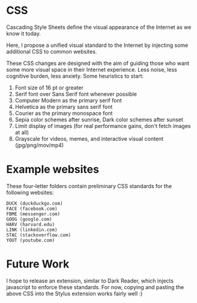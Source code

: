 # CSS

Cascading Style Sheets define the visual appearance of the Internet as we know it today.

Here, I propose a unified visual standard to the Internet by injecting some additional CSS to  common websites.

These CSS changes are designed with the aim of guiding those who want some more visual space in their Internet experience. Less noise, less cognitive burden, less anxiety. Some heuristics to start:

1. Font size of 16 pt or greater
2. Serif font over Sans Serif font whenever possible
3. Computer Modern as the primary serif font
4. Helvetica as the primary sans serif font
5. Courier as the primary monospace font
6. Sepia color schemes after sunrise, Dark color schemes after sunset
7. Limit display of images (for real performance gains, don't fetch images at all)
8. Grayscale for videos, memes, and interactive visual content (jpg/png/mov/mp4)

# Example websites

These four-letter folders contain preliminary CSS standards for the following websites:

```
DUCK (duckduckgo.com)
FACE (facebook.com)
FBME (messenger.com)
GOOG (google.com)
HARV (harvard.edu)
LINK (linkedin.com)
STAC (stackoverflow.com)
YOUT (youtube.com)
```

# Future Work

I hope to release an extension, similar to Dark Reader, which injects javascript to enforce these standards. For now, copying and pasting the above CSS into the Stylus extension works fairly well :)


